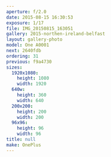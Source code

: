 ```yaml
---
aperture: f/2.0
date: 2015-08-15 16:30:53
exposure: 1/17
file: IMG_20150815_163051
gallery: 2015-northen-ireland-belfast
layout: gallery-photo
model: One A0001
next: 2640fdb
ordering: 31
previous: f9a4730
sizes:
  1920x1080:
    height: 1080
    width: 1920
  640w:
    height: 360
    width: 640
  200x200:
    height: 200
    width: 200
  96x96:
    height: 96
    width: 96
title: null
make: OnePlus
---
```


